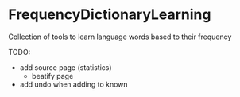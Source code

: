 # FrequencyDictionaryLearning
Collection of tools to learn language words based to their frequency


TODO:
- add source page (statistics)
  - beatify page
- add undo when adding to known